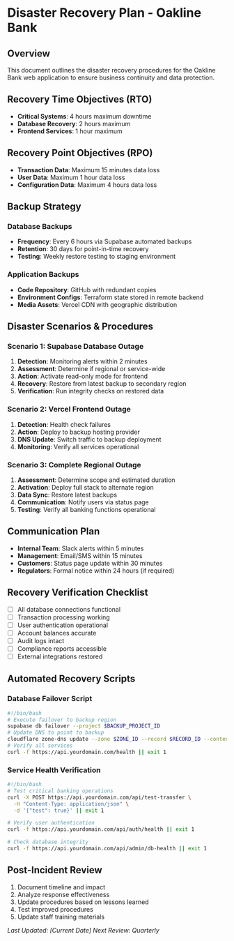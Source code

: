 
# Disaster Recovery Plan - Oakline Bank

## Overview
This document outlines the disaster recovery procedures for the Oakline Bank web application to ensure business continuity and data protection.

## Recovery Time Objectives (RTO)
- **Critical Systems**: 4 hours maximum downtime
- **Database Recovery**: 2 hours maximum
- **Frontend Services**: 1 hour maximum

## Recovery Point Objectives (RPO)
- **Transaction Data**: Maximum 15 minutes data loss
- **User Data**: Maximum 1 hour data loss
- **Configuration Data**: Maximum 4 hours data loss

## Backup Strategy

### Database Backups
- **Frequency**: Every 6 hours via Supabase automated backups
- **Retention**: 30 days for point-in-time recovery
- **Testing**: Weekly restore testing to staging environment

### Application Backups
- **Code Repository**: GitHub with redundant copies
- **Environment Configs**: Terraform state stored in remote backend
- **Media Assets**: Vercel CDN with geographic distribution

## Disaster Scenarios & Procedures

### Scenario 1: Supabase Database Outage
1. **Detection**: Monitoring alerts within 2 minutes
2. **Assessment**: Determine if regional or service-wide
3. **Action**: Activate read-only mode for frontend
4. **Recovery**: Restore from latest backup to secondary region
5. **Verification**: Run integrity checks on restored data

### Scenario 2: Vercel Frontend Outage
1. **Detection**: Health check failures
2. **Action**: Deploy to backup hosting provider
3. **DNS Update**: Switch traffic to backup deployment
4. **Monitoring**: Verify all services operational

### Scenario 3: Complete Regional Outage
1. **Assessment**: Determine scope and estimated duration
2. **Activation**: Deploy full stack to alternate region
3. **Data Sync**: Restore latest backups
4. **Communication**: Notify users via status page
5. **Testing**: Verify all banking functions operational

## Communication Plan
- **Internal Team**: Slack alerts within 5 minutes
- **Management**: Email/SMS within 15 minutes
- **Customers**: Status page update within 30 minutes
- **Regulators**: Formal notice within 24 hours (if required)

## Recovery Verification Checklist
- [ ] All database connections functional
- [ ] Transaction processing working
- [ ] User authentication operational
- [ ] Account balances accurate
- [ ] Audit logs intact
- [ ] Compliance reports accessible
- [ ] External integrations restored

## Automated Recovery Scripts

### Database Failover Script
```bash
#!/bin/bash
# Execute failover to backup region
supabase db failover --project $BACKUP_PROJECT_ID
# Update DNS to point to backup
cloudflare zone-dns update --zone $ZONE_ID --record $RECORD_ID --content $BACKUP_IP
# Verify all services
curl -f https://api.yourdomain.com/health || exit 1
```

### Service Health Verification
```bash
#!/bin/bash
# Test critical banking operations
curl -X POST https://api.yourdomain.com/api/test-transfer \
  -H "Content-Type: application/json" \
  -d '{"test": true}' || exit 1

# Verify user authentication
curl -f https://api.yourdomain.com/api/auth/health || exit 1

# Check database integrity
curl -f https://api.yourdomain.com/api/admin/db-health || exit 1
```

## Post-Incident Review
1. Document timeline and impact
2. Analyze response effectiveness
3. Update procedures based on lessons learned
4. Test improved procedures
5. Update staff training materials

*Last Updated: [Current Date]*
*Next Review: Quarterly*
